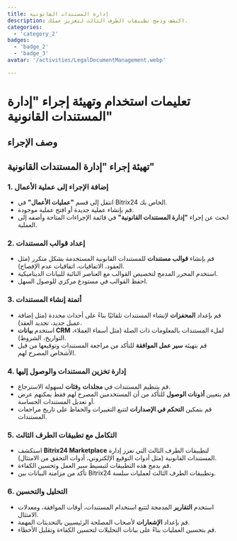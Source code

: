 ```yaml
---
title: إدارة المستندات القانونية
description: اكتشف ودمج تطبيقات الطرف الثالث لتعزيز عملك.
categories: 
  - 'category_2'
badges: 
  - 'badge_2'
  - 'badge_3'
avatar: '/activities/LegalDocumentManagement.webp'

---
```

# تعليمات استخدام وتهيئة إجراء "إدارة المستندات القانونية"

## وصف الإجراء

## **تهيئة إجراء "إدارة المستندات القانونية"**

### 1. إضافة الإجراء إلى عملية الأعمال
- انتقل إلى قسم **"عمليات الأعمال"** في Bitrix24 الخاص بك.
- قم بإنشاء عملية جديدة أو افتح عملية موجودة.
- ابحث عن إجراء **"إدارة المستندات القانونية"** في قائمة الإجراءات المتاحة وأضفه إلى العملية.

### 2. إعداد قوالب المستندات
- قم بإنشاء **قوالب مستندات** للمستندات القانونية المستخدمة بشكل متكرر (مثل العقود، الاتفاقيات، اتفاقيات عدم الإفصاح).
- استخدم المحرر المدمج لتخصيص القوالب مع العناصر النائبة للبيانات الديناميكية.
- احفظ القوالب في مستودع مركزي للوصول السهل.

### 3. أتمتة إنشاء المستندات
- قم بإعداد **المحفزات** لإنشاء المستندات تلقائيًا بناءً على أحداث محددة (مثل إضافة عميل جديد، تجديد العقد).
- استخدم **بيانات CRM** لملء المستندات بالمعلومات ذات الصلة (مثل أسماء العملاء، التواريخ، الشروط).
- قم بتهيئة **سير عمل الموافقة** للتأكد من مراجعة المستندات وتوقيعها من قبل الأشخاص المصرح لهم.

### 4. إدارة تخزين المستندات والوصول إليها
- قم بتنظيم المستندات في **مجلدات** و**فئات** لسهولة الاسترجاع.
- قم بتعيين **أذونات الوصول** للتأكد من أن المستخدمين المصرح لهم فقط يمكنهم عرض أو تعديل المستندات الحساسة.
- قم بتمكين **التحكم في الإصدارات** لتتبع التغييرات والحفاظ على تاريخ مراجعات المستندات.

### 5. التكامل مع تطبيقات الطرف الثالث
- استكشف **Bitrix24 Marketplace** لتطبيقات الطرف الثالث التي تعزز إدارة المستندات القانونية (مثل أدوات التوقيع الإلكتروني، أدوات التحقق من الامتثال).
- قم بدمج هذه التطبيقات لتبسيط سير العمل وتحسين الكفاءة.
- تأكد من مزامنة البيانات بين Bitrix24 وتطبيقات الطرف الثالث لعمليات سلسة.

### 6. التحليل والتحسين
- استخدم **التقارير** المدمجة لتتبع استخدام المستندات، أوقات الموافقة، ومعدلات الامتثال.
- قم بإعداد **الإشعارات** لأصحاب المصلحة الرئيسيين بالتحديثات المهمة.
- قم بتحسين العمليات بناءً على بيانات التحليلات لتحسين الكفاءة وتقليل الأخطاء.